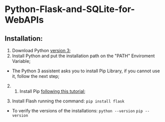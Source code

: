 # Python-Flask-and-SQLite-for-WebAPIs

## Installation:
1. Download Python [version 3](https://www.python.org/downloads/);
2. Install Python and put the installation path on the "PATH" Enviroment Variable;
- The Python 3 assistent asks you to install Pip Library, if you cannot use it, follow the next step;
2. 1. Install Pip [following this tutorial](https://www.youtube.com/watch?v=zPMr0lEMqpo);

3. Install Flash running the command: ```pip install flask```

- To verify the versions of the installations:
```python --version```
```pip --version```

